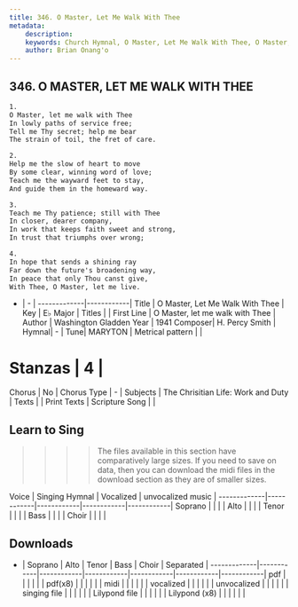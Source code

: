 ```yaml
---
title: 346. O Master, Let Me Walk With Thee
metadata:
    description: 
    keywords: Church Hymnal, O Master, Let Me Walk With Thee, O Master, let me walk with Thee, 
    author: Brian Onang'o
---
```



## 346. O MASTER, LET ME WALK WITH THEE

```txt
1.
O Master, let me walk with Thee
In lowly paths of service free;
Tell me Thy secret; help me bear
The strain of toil, the fret of care.

2.
Help me the slow of heart to move
By some clear, winning word of love;
Teach me the wayward feet to stay,
And guide them in the homeward way.

3.
Teach me Thy patience; still with Thee
In closer, dearer company,
In work that keeps faith sweet and strong,
In trust that triumphs over wrong;

4.
In hope that sends a shining ray
Far down the future's broadening way,
In peace that only Thou canst give,
With Thee, O Master, let me live.
```

- |   -  |
-------------|------------|
Title | O Master, Let Me Walk With Thee |
Key | E♭ Major |
Titles |  |
First Line | O Master, let me walk with Thee |
Author | Washington Gladden
Year | 1941
Composer| H. Percy Smith |
Hymnal|  - |
Tune| MARYTON |
Metrical pattern | |
# Stanzas | 4 |
Chorus | No |
Chorus Type | - |
Subjects | The Chrisitian Life: Work and Duty |
Texts |  |
Print Texts | 
Scripture Song |  |
  
## Learn to Sing

>>>> The files available in this section have comparatively large sizes. If you need to save on data, then you can download the midi files in the download section as they are of smaller sizes.

Voice |  Singing Hymnal | Vocalized | unvocalized music |
-------------|------------|------------|------------|------------|
Soprano | | | |
Alto | | | |
Tenor | | | |
Bass | | | |
Choir | | | |

## Downloads

- |  Soprano | Alto | Tenor | Bass | Choir | Separated |
-------------|------------|------------|------------|------------|------------|------------|
pdf | | | | | |
pdf(x8) | | | | | |
midi | | | | | |
vocalized | | | | | |
unvocalized | | | | | |
singing file | | | | | |
Lilypond file | | | | | |
Lilypond (x8) | | | | | |
  